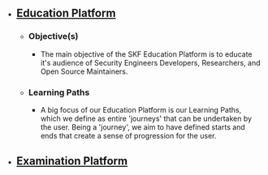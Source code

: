 - ## [Education Platform]([[Platform/Education]])
	- ### Objective(s)
		- The main objective of the SKF Education Platform is to educate it's audience of Security Engineers Developers, Researchers, and Open Source Maintainers.
	- ### Learning Paths
		- A big focus of our Education Platform is our Learning Paths, which we define as entire 'journeys' that can be undertaken by the user. Being a 'journey', we aim to have defined starts and ends that create a sense of progression for the user.
- ## [Examination Platform]([[Platform/Examination]])